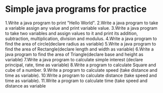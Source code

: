 # Simple java programs for practice

1.Write a java program to print "Hello World".
2.Write a java program to take a variable assign any value and print variable value.
3.Write a java program to take two variables and assign values to it and print its
  addition, subtraction, multiplication, division and modulus.
4.Write a java program to find the area of circle(declare radius as variable)
5.Write a java program to find the area of Rectangle(declare length and width as variable)
6.Write a java program to find the area of Triangle(declare base and height as variable)
7.Write a java program to calculate simple interest (declare principal, rate, time as variable)
8.Write a program to calculate Square and cube of a number.
9.Write a program to calculate speed (take distance and time as variable).
10.Write a program to calculate distance (take speed and time as variable).
11.Write a program to calculate time (take speed and distance as variable
